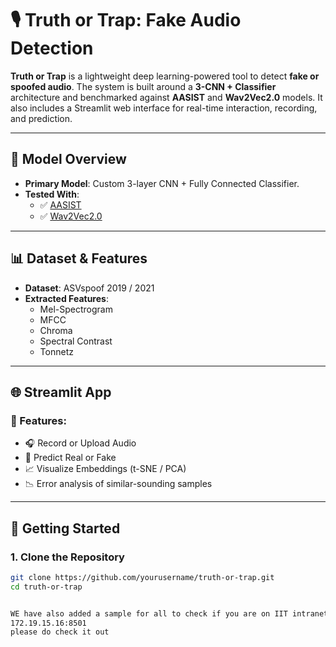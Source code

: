 # 🎙️ Truth or Trap: Fake Audio Detection

**Truth or Trap** is a lightweight deep learning-powered tool to detect **fake or spoofed audio**. The system is built around a **3-CNN + Classifier** architecture and benchmarked against **AASIST** and **Wav2Vec2.0** models. It also includes a Streamlit web interface for real-time interaction, recording, and prediction.

---

## 🧠 Model Overview

- **Primary Model**: Custom 3-layer CNN + Fully Connected Classifier.
- **Tested With**:
  - ✅ [AASIST](https://github.com/clovaai/aasist)
  - ✅ [Wav2Vec2.0](https://huggingface.co/facebook/wav2vec2-base)

---

## 📊 Dataset & Features

- **Dataset**: ASVspoof 2019 / 2021
- **Extracted Features**:
  - Mel-Spectrogram
  - MFCC
  - Chroma
  - Spectral Contrast
  - Tonnetz

---

## 🌐 Streamlit App

### 🔧 Features:
- 🎧 Record or Upload Audio
- 🧠 Predict Real or Fake
- 📈 Visualize Embeddings (t-SNE / PCA)
- 📉 Error analysis of similar-sounding samples

---

## 🚀 Getting Started

### 1. Clone the Repository

```bash
git clone https://github.com/yourusername/truth-or-trap.git
cd truth-or-trap


WE have also added a sample for all to check if you are on IIT intranet 
172.19.15.16:8501 
please do check it out 
